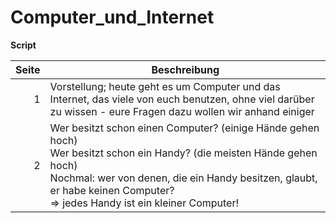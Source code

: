 # Computer_und_Internet
**Script**

| Seite | Beschreibung
| -----: | ------------
| 1 | Vorstellung; heute geht es um Computer und das Internet, das viele von euch benutzen, ohne viel darüber zu wissen - eure Fragen dazu wollen wir anhand einiger 
| 2 | Wer besitzt schon einen Computer? (einige Hände gehen hoch)<br>Wer besitzt schon ein Handy? (die meisten Hände gehen hoch)<br>Nochmal: wer von denen, die ein Handy besitzen, glaubt, er habe keinen Computer?<br>=> jedes Handy ist ein kleiner Computer!
